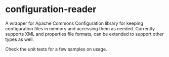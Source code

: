 # configuration-reader

A wrapper for Apache Commons Configuration library for keeping configuration files in memory and accessing them as needed. 
Currently supports XML and properties file formats, can be extended to support other types as well.

Check the unit tests for a few samples on usage.

